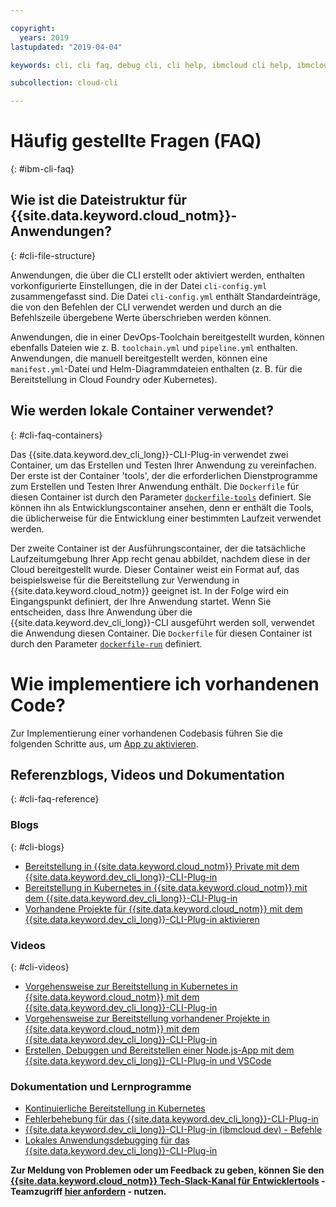 ```yaml
---

copyright:
  years: 2019
lastupdated: "2019-04-04"

keywords: cli, cli faq, debug cli, cli help, ibmcloud cli help, ibmcloud help

subcollection: cloud-cli

---
```


# Häufig gestellte Fragen (FAQ)
{: #ibm-cli-faq}

## Wie ist die Dateistruktur für {{site.data.keyword.cloud_notm}}-Anwendungen?
{: #cli-file-structure}

Anwendungen, die über die CLI erstellt oder aktiviert werden, enthalten vorkonfigurierte Einstellungen, die in der Datei `cli-config.yml` zusammengefasst sind. Die Datei `cli-config.yml` enthält Standardeinträge, die von den Befehlen der CLI verwendet werden und durch an die Befehlszeile übergebene Werte überschrieben werden können.

Anwendungen, die in einer DevOps-Toolchain bereitgestellt wurden, können ebenfalls Dateien wie z. B. `toolchain.yml` und `pipeline.yml` enthalten. Anwendungen, die manuell bereitgestellt werden, können eine `manifest.yml`-Datei und Helm-Diagrammdateien enthalten (z. B. für die Bereitstellung in Cloud Foundry oder Kubernetes).

## Wie werden lokale Container verwendet?
{: #cli-faq-containers}

Das {{site.data.keyword.dev_cli_long}}-CLI-Plug-in verwendet zwei Container, um das Erstellen und Testen Ihrer Anwendung zu vereinfachen. Der erste ist der Container 'tools', der die erforderlichen Dienstprogramme zum Erstellen und Testen Ihrer Anwendung enthält. Die `Dockerfile` für diesen Container ist durch den Parameter [`dockerfile-tools`](/docs/cli/idt?topic=cloud-cli-idt-cli#command-parameters) definiert. Sie können ihn als Entwicklungscontainer ansehen, denn er enthält die Tools, die üblicherweise für die Entwicklung einer bestimmten Laufzeit verwendet werden.

Der zweite Container ist der Ausführungscontainer, der die tatsächliche Laufzeitumgebung Ihrer App recht genau abbildet, nachdem diese in der Cloud bereitgestellt wurde. Dieser Container weist ein Format auf, das beispielsweise für die Bereitstellung zur Verwendung in {{site.data.keyword.cloud_notm}} geeignet ist. In der Folge wird ein Eingangspunkt definiert, der Ihre Anwendung startet. Wenn Sie entscheiden, dass Ihre Anwendung über die {{site.data.keyword.dev_cli_long}}-CLI ausgeführt werden soll, verwendet die Anwendung diesen Container. Die `Dockerfile` für diesen Container ist durch den Parameter [`dockerfile-run`](/docs/cli/idt?topic=cloud-cli-idt-cli#run) definiert.

# Wie implementiere ich vorhandenen Code?
Zur Implementierung einer vorhandenen Codebasis führen Sie die folgenden Schritte aus, um [App zu aktivieren](/docs/apps?topic=creating-apps-create-deploy-app-cli#byoc-cli).

## Referenzblogs, Videos und Dokumentation
{: #cli-faq-reference}

### Blogs
{: #cli-blogs}

- [Bereitstellung in {{site.data.keyword.cloud_notm}} Private mit dem {{site.data.keyword.dev_cli_long}}-CLI-Plug-in](https://www.ibm.com/blogs/bluemix/2018/05/deploying-to-ibm-cloud-private-2-1-0-2-with-ibm-cloud-developer-tools-cli/)
- [Bereitstellung in Kubernetes in {{site.data.keyword.cloud_notm}} mit dem {{site.data.keyword.dev_cli_long}}-CLI-Plug-in](https://www.ibm.com/blogs/bluemix/2017/09/deploying-kubernetes-ibm-cloud-ibm-cloud-developer-tools-cli/)
- [Vorhandene Projekte für {{site.data.keyword.cloud_notm}} mit dem {{site.data.keyword.dev_cli_long}}-CLI-Plug-in aktivieren](https://www.ibm.com/blogs/bluemix/2017/09/enable-existing-projects-ibm-cloud-ibm-cloud-developer-tools-cli/)

### Videos
{: #cli-videos}

- [Vorgehensweise zur Bereitstellung in Kubernetes in {{site.data.keyword.cloud_notm}} mit dem {{site.data.keyword.dev_cli_long}}-CLI-Plug-in](https://www.youtube.com/watch?v=mh_XBn_eV_8&feature=youtu.be)
- [Vorgehensweise zur Bereitstellung vorhandener Projekte in {{site.data.keyword.cloud_notm}} mit dem {{site.data.keyword.dev_cli_long}}-CLI-Plug-in](https://www.youtube.com/watch?v=-NP5ZEZE1dY&feature=youtu.be)
- [Erstellen, Debuggen und Bereitstellen einer Node.js-App mit dem {{site.data.keyword.dev_cli_long}}-CLI-Plug-in und VSCode](https://www.youtube.com/watch?v=z-ByHuI41dU&feature=youtu.be)

### Dokumentation und Lernprogramme
- [Kontinuierliche Bereitstellung in Kubernetes](/docs/tutorials?topic=solution-tutorials-continuous-deployment-to-kubernetes)
- [Fehlerbehebung für das {{site.data.keyword.dev_cli_long}}-CLI-Plug-in](/docs/cli?topic=cloud-cli-troubleshoot)
- [{{site.data.keyword.dev_cli_long}}-CLI-Plug-in (ibmcloud dev) - Befehle](/docs/cli/idt?topic=cloud-cli-idt-cli)
- [Lokales Anwendungsdebugging für das {{site.data.keyword.dev_cli_long}}-CLI-Plug-in](/docs/cli/idt?topic=cloud-cli-local-debug)

**Zur Meldung von Problemen oder um Feedback zu geben, können Sie den [{{site.data.keyword.cloud_notm}} Tech-Slack-Kanal für Entwicklertools](https://ibm-cloud-tech.slack.com) - Teamzugriff [hier anfordern](https://slack-invite-ibm-cloud-tech.mybluemix.net/) - nutzen.**
